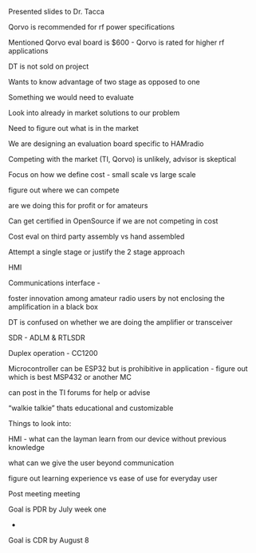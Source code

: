 Presented slides to Dr. Tacca

Qorvo is recommended for rf power specifications

Mentioned Qorvo eval board is $600 - Qorvo is rated for higher rf applications

DT is not sold on project

Wants to know advantage of two stage as opposed to one

Something we would need to evaluate 

Look into already in market solutions to our problem 

Need to figure out what is in the market

We are designing an evaluation board specific to HAMradio

Competing with the market (TI, Qorvo) is unlikely, advisor is skeptical

Focus on how we define cost - small scale vs large scale

figure out where we can compete 

are we doing this for profit or for amateurs

Can get certified in OpenSource if we are not competing in cost

Cost eval on third party assembly vs hand assembled

Attempt a single stage or justify the 2 stage approach 

HMI 

Communications interface - 

foster innovation among amateur radio users by not enclosing the amplification in a black box 

DT is confused on whether we are doing the amplifier or transceiver 

SDR - ADLM  & RTLSDR

Duplex operation - CC1200 

Microcontroller can be ESP32 but is prohibitive in application - figure out which is best MSP432 or another MC

can post in the TI forums for help or advise 

“walkie talkie” thats educational and customizable 

Things to look into:

HMI - what can the layman learn from our device without previous knowledge

what can we give the user beyond communication 

figure out learning experience vs ease of use for everyday user  

Post meeting meeting

Goal is PDR by July week one 

-

Goal is CDR by August 8
